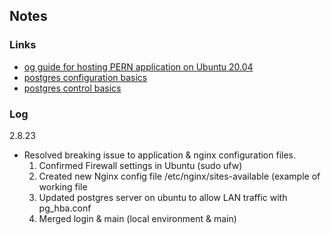 ## Notes

### Links
* [og guide for hosting PERN application on Ubuntu 20.04](https://github.com/Sanjeev-Thiyagarajan/PERN-STACK-DEPLOYMENT)
* [postgres configuration basics](https://stackoverflow.com/questions/22080307/access-postgresql-server-from-lan)
* [postgres control basics](https://www.tutorialspoint.com/postgresql/postgresql_select_database.htm)

### Log

2.8.23
* Resolved breaking issue to application & nginx configuration files.
  1. Confirmed Firewall settings in Ubuntu (sudo ufw)
  2. Created new Nginx config file /etc/nginx/sites-available (example of working file
  3. Updated postgres server on ubuntu to allow LAN traffic with pg_hba.conf
  4. Merged login & main (local environment & main)